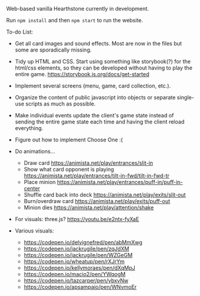 Web-based vanilla Hearthstone currently in development.

Run `npm install` and then `npm start` to run the website.

To-do List:

- Get all card images and sound effects. Most are now in the files but some are sporadically missing.

- Tidy up HTML and CSS. Start using something like storybook(?) for the html/css elements, so they can be developed without having to play the entire game. https://storybook.js.org/docs/get-started

- Implement several screens (menu, game, card collection, etc.).

- Organize the content of public javascript into objects or separate single-use scripts as much as possible.

- Make individual events update the client's game state instead of sending the entire game state each time and having the client reload everything.

- Figure out how to implement Choose One :(

- Do animations...

  - Draw card https://animista.net/play/entrances/slit-in
  - Show what card opponent is playing https://animista.net/play/entrances/tilt-in-fwd/tilt-in-fwd-tr
  - Place minion https://animista.net/play/entrances/puff-in/puff-in-center
  - Shuffle card back into deck https://animista.net/play/exits/slit-out
  - Burn/overdraw card https://animista.net/play/exits/puff-out
  - Minion dies https://animista.net/play/attention/shake

- For visuals: three.js? https://youtu.be/e2ntx-fyXaE

- Various visuals:
  - https://codepen.io/delvignefred/pen/abMmXwg
  - https://codepen.io/jackrugile/pen/zqJdXM
  - https://codepen.io/jackrugile/pen/WZGeGM
  - https://codepen.io/wheatup/pen/rXJrYm
  - https://codepen.io/kellymoraes/pen/dXqMpJ
  - https://codepen.io/macio2/pen/YWqogM
  - https://codepen.io/tazcarper/pen/ybxvNw
  - https://codepen.io/apsampaio/pen/WNvmoEr
